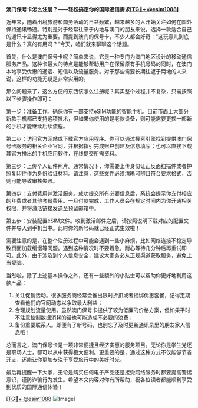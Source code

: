 **澳门保号卡怎么注册？——轻松搞定你的国际通信需求[[TG💪+ @esim1088](https://t.me/s/esim1088)]**

近年来，随着出境旅游和商务活动的日益频繁，越来越多的人开始关注如何在国外保持通讯畅通。特别是对于经常往来于内地与澳门的朋友来说，选择一款适合自己的通讯卡显得尤为重要。而提到澳门的保号卡，不少人都会好奇：“这玩意儿到底是什么？真的有用吗？”今天，咱们就来聊聊这个话题。

首先，什么是澳门保号卡呢？简单来说，它是一种专门为澳门地区设计的移动通信服务产品。这种卡最大的特点是能够帮助用户在保留原有手机号码的同时，在澳门本地享受优惠的通话、短信以及流量服务。对于那些需要长期往返于两地的人来说，这样的功能无疑是非常实用的。

那么问题来了，这么方便的东西该怎么注册呢？其实整个过程并不复杂，只需按照以下步骤操作即可：

第一步：准备工作。确保你有一部支持eSIM功能的智能手机。目前市面上大部分新款手机都已支持这项技术，但如果你使用的是老款设备，则可能需要更换一部新的手机才能继续后续流程。

第二步：访问官方网站或下载官方应用程序。你可以通过搜索引擎找到提供澳门保号卡服务的相关企业官网，并根据指引完成账户创建及信息填写；也可以直接下载其官方推出的手机应用软件，在线提交所需资料。

第三步：上传个人证件照片。通常情况下，你需要上传身份证正反面扫描件或者护照复印件作为身份验证材料。请注意，这些文件必须清晰可辨且符合要求格式，否则可能导致审核失败。

第四步：支付费用并激活服务。成功提交所有必要信息后，系统会提示你支付相应的年费或者其他套餐费用。一旦付款完成，工作人员会在规定时间内为你开通相关权限，并将激活链接发送至预留邮箱中。

第五步：安装配置eSIM文件。收到激活邮件之后，请按照说明下载对应的配置文件并导入到手机当中。此时你的新号码就已经正式生效啦！

需要注意的是，在整个注册过程中可能会遇到一些小麻烦，比如网络连接不稳定导致页面加载缓慢等问题。遇到这种情况时不要着急，耐心等待几分钟后再重试即可。此外，由于涉及到个人信息安全，建议大家务必从正规渠道获取服务，避免上当受骗。

当然啦，除了上述基本操作之外，还有一些额外的小贴士可以帮助你更好地利用这款产品：

1. 关注促销活动。很多服务商经常会推出限时折扣或者捆绑优惠套餐，记得定期查看他们的官网动态以争取最大利益；
2. 合理规划流量使用。虽然澳门保号卡提供了较为低廉的价格方案，但如果平时不注意控制数据消耗的话也可能造成不必要的浪费；
3. 备份重要联系人。即便有了新号码，也别忘了及时更新通讯录里的朋友家人信息哦！

总而言之，澳门保号卡是一项非常便捷且经济实惠的服务项目。无论你是学生党还是职场人士，都可以从中获得极大便利。更重要的是，通过这种方式不仅能够节省开支，还能让你更加专注于享受旅行中的美好时光。

最后再提醒一下大家，无论是购买任何电子产品还是接受网络服务时都要提高警惕意识，谨防诈骗行为发生。希望本文内容对你有所帮助，祝各位读者都能顺利享受到优质的国际通信体验！

[[TG💪+ @esim1088](https://t.me/s/esim1088) ![Image](https://i.postimg.cc/4NQfJmqS/Snipaste-2025-05-13-00-14-12.png)]